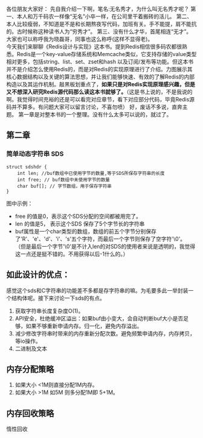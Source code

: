 各位朋友大家好：
    先自我介绍一下啊，笔名:无名秀才，为什么叫无名秀才呢？
    第一、本人和万千码农一样像“无名”小卒一样，在公司里干着搬砖的活儿。
    第二、本人比较瘦弱，不知道是不是和长期熬夜写代码，加班有关。手不能提，肩不能抗的。古时候称这种读书人为“穷秀才”。
    第三、没有什么才华，首尾相连“无才”。 大家也可以称呼我为晓磊哥，同事也这么称呼(这样不显得老)。  
    今天我们来聊聊《Redis设计与实现》这本书。提到Redis相信很多码农都很熟悉。Redis是一个key-value存储系统和Memcache类似，它支持存储的value类型相对更多，包括string、list、set、zset和hash 以及订阅/发布等功能。但这本书并不是介绍怎么使用Redis的，而是对Redis的实现原理进行了介绍。力图展示其核心数据结构以及关键的算法思想，并让我们能够快速、有效的了解Redis的内部构造以及其运作机制。敲黑板划重点了，**如果只是对Redis实现原理感兴趣，但是又不想深入研究Redis源代码那么读这本书就够了。**（这是书上说的，不是我说的啊。我觉得时间充裕的还是可以看完对应章节，看下对应部分代码，毕竟Redis源码并不算多。有问题大家可以留言讨论，不喜勿喷）
      好，废话不多说，直奔主题。
      第一章是对整本书的一个整理。没有什么太多可以说的，就过了。

## 第二章

### 简单动态字符串 SDS 
```
struct sdshdr {
	int len; //buf数组中已使用字节的数量,等于SDS所保存字符串的长度
	int free; // buf数组中未使用字节的数量
	char buf[]; // 字节数组，用于保存字符串
}
```

图中示例：

 - free 的值是0，表示这个SDS分配的空间都被用完了。
 - len 的值是5， 表示这个SDS 保存了5个字节长的字符串
 - buf属性是一个char类型的数组，数组的前五个字节分别保存了'R'、'e'、'd'、'i'、's'五个字符，而最后一个字节则保存了空字符'\0'。
（但是最后一个字节'\0'是不计入len的对SDS的使用者来说是透明的，我觉得这一点还是挺不错的。不用获得以后-1什么的。）



## 如此设计的优点：
感觉这个sds和C字符串的功能差不多都是存字符串的嘛。为毛要多此一举封装一个结构体呢。接下来讨论一下sds的有点。

 1. 获取字符串长度复杂度O(1)。
 2. API安全，杜绝缓冲区溢出：如果buf由小变大，会自动判断buf大小是否足够，如果不够重新申请内存。归一化，避免内存溢出。
 3. 减少修改字符串时带来的内存重新分配次数。避免频繁申请内存，内存拷贝，等io操作。
 4. 二进制及文本

## 内存分配策略
 1. 如果大小 <1M则直接分配1M内存。
 2. 如果大小 >1M   如5M 则多分配1M即 5+1M。

## 内存回收策略
惰性回收
    
    

    
<!--stackedit_data:
eyJoaXN0b3J5IjpbMjQ0MDE1MjkzXX0=
-->
